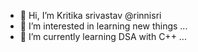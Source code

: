 - 👋 Hi, I’m Kritika srivastav @rinnisri
- 👀 I’m interested in learning new things  ...
- 🌱 I’m currently learning DSA with C++ ...

<!---
rinnisri/rinnisri is a ✨ special ✨ repository because its `README.md` (this file) appears on your GitHub profile.
You can click the Preview link to take a look at your changes.
--->

